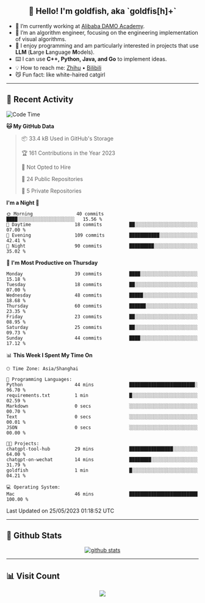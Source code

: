 
<h2 align="center">👋 Hello! I'm goldfish, aka `goldfis[h]+`</h2>

- 📍 I’m currently working at [Alibaba DAMO Academy](https://damo.alibaba.com/).  
- 🌱 I’m an algorithm engineer, focusing on the engineering implementation of visual algorithms.  
- 💬 I enjoy programming and am particularly interested in projects that use **LLM** (**L**arge **L**anguage **M**odels).   
- ⌨️ I can use **C++, Python, Java, and Go** to implement ideas.  
- 💡 How to reach me: [Zhihu](https://www.zhihu.com/people/goldfishh) • [Bilibili](https://space.bilibili.com/11349246)  
- 😼 Fun fact: like white-haired catgirl  

-------

## 🔧 Recent Activity

<!--START_SECTION:waka-->
![Code Time](http://img.shields.io/badge/Code%20Time-5%20hrs%2049%20mins-blue)

**🐱 My GitHub Data** 

> 📦 33.4 kB Used in GitHub's Storage 
 > 
> 🏆 161 Contributions in the Year 2023
 > 
> 🚫 Not Opted to Hire
 > 
> 📜 24 Public Repositories 
 > 
> 🔑 5 Private Repositories 
 > 
**I'm a Night 🦉** 

```text
🌞 Morning                40 commits          ████░░░░░░░░░░░░░░░░░░░░░   15.56 % 
🌆 Daytime                18 commits          ██░░░░░░░░░░░░░░░░░░░░░░░   07.00 % 
🌃 Evening                109 commits         ███████████░░░░░░░░░░░░░░   42.41 % 
🌙 Night                  90 commits          █████████░░░░░░░░░░░░░░░░   35.02 % 
```
📅 **I'm Most Productive on Thursday** 

```text
Monday                   39 commits          ████░░░░░░░░░░░░░░░░░░░░░   15.18 % 
Tuesday                  18 commits          ██░░░░░░░░░░░░░░░░░░░░░░░   07.00 % 
Wednesday                48 commits          █████░░░░░░░░░░░░░░░░░░░░   18.68 % 
Thursday                 60 commits          ██████░░░░░░░░░░░░░░░░░░░   23.35 % 
Friday                   23 commits          ██░░░░░░░░░░░░░░░░░░░░░░░   08.95 % 
Saturday                 25 commits          ██░░░░░░░░░░░░░░░░░░░░░░░   09.73 % 
Sunday                   44 commits          ████░░░░░░░░░░░░░░░░░░░░░   17.12 % 
```


📊 **This Week I Spent My Time On** 

```text
🕑︎ Time Zone: Asia/Shanghai

💬 Programming Languages: 
Python                   44 mins             ████████████████████████░   96.70 % 
requirements.txt         1 min               █░░░░░░░░░░░░░░░░░░░░░░░░   02.59 % 
Markdown                 0 secs              ░░░░░░░░░░░░░░░░░░░░░░░░░   00.70 % 
Text                     0 secs              ░░░░░░░░░░░░░░░░░░░░░░░░░   00.01 % 
JSON                     0 secs              ░░░░░░░░░░░░░░░░░░░░░░░░░   00.00 % 

🐱‍💻 Projects: 
chatgpt-tool-hub         29 mins             ████████████████░░░░░░░░░   64.00 % 
chatgpt-on-wechat        14 mins             ████████░░░░░░░░░░░░░░░░░   31.79 % 
goldfish                 1 min               █░░░░░░░░░░░░░░░░░░░░░░░░   04.21 % 

💻 Operating System: 
Mac                      46 mins             █████████████████████████   100.00 % 
```


 Last Updated on 25/05/2023 01:18:52 UTC
<!--END_SECTION:waka-->

-------

## 📆 Github Stats

<p align="center">
    <a href="https://github.com/anuraghazra/github-readme-stats">
      <img src="https://github-readme-stats.vercel.app/api?username=goldfishh&show_icons=true&theme=dracula" alt="github stats" />
    </a>
</p>

-------

## 📊 Visit Count

<p align="center">
  <a href="https://count.getloli.com/"><img src="https://count.getloli.com/get/@:goldfishh?theme=rule34"></a>
</p>
